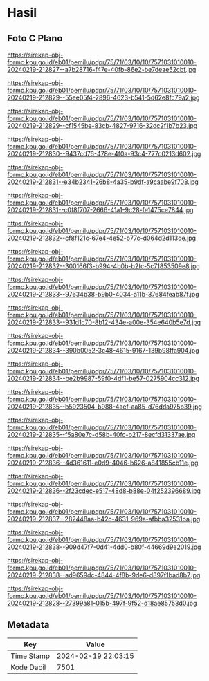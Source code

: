 # Hasil

## Foto C Plano

https://sirekap-obj-formc.kpu.go.id/eb01/pemilu/pdpr/75/71/03/10/10/7571031010010-20240219-212827--a7b28716-f47e-40fb-86e2-be7deae52cbf.jpg

https://sirekap-obj-formc.kpu.go.id/eb01/pemilu/pdpr/75/71/03/10/10/7571031010010-20240219-212829--55ee05f4-2896-4623-b541-5d62e8fc79a2.jpg

https://sirekap-obj-formc.kpu.go.id/eb01/pemilu/pdpr/75/71/03/10/10/7571031010010-20240219-212829--cf1545be-83cb-4827-9716-32dc2f1b7b23.jpg

https://sirekap-obj-formc.kpu.go.id/eb01/pemilu/pdpr/75/71/03/10/10/7571031010010-20240219-212830--9437cd76-478e-4f0a-93c4-777c0213d602.jpg

https://sirekap-obj-formc.kpu.go.id/eb01/pemilu/pdpr/75/71/03/10/10/7571031010010-20240219-212831--e34b2341-26b8-4a35-b9df-a9caabe9f708.jpg

https://sirekap-obj-formc.kpu.go.id/eb01/pemilu/pdpr/75/71/03/10/10/7571031010010-20240219-212831--c0f8f707-2666-41a1-9c28-fe1475ce7844.jpg

https://sirekap-obj-formc.kpu.go.id/eb01/pemilu/pdpr/75/71/03/10/10/7571031010010-20240219-212832--cf8f121c-67e4-4e52-b77c-d064d2d113de.jpg

https://sirekap-obj-formc.kpu.go.id/eb01/pemilu/pdpr/75/71/03/10/10/7571031010010-20240219-212832--300166f3-b994-4b0b-b2fc-5c71853509e8.jpg

https://sirekap-obj-formc.kpu.go.id/eb01/pemilu/pdpr/75/71/03/10/10/7571031010010-20240219-212833--97634b38-b9b0-4034-a11b-37684feab87f.jpg

https://sirekap-obj-formc.kpu.go.id/eb01/pemilu/pdpr/75/71/03/10/10/7571031010010-20240219-212833--931d1c70-8b12-434e-a00e-354e640b5e7d.jpg

https://sirekap-obj-formc.kpu.go.id/eb01/pemilu/pdpr/75/71/03/10/10/7571031010010-20240219-212834--390b0052-3c48-4615-9167-139b98ffa904.jpg

https://sirekap-obj-formc.kpu.go.id/eb01/pemilu/pdpr/75/71/03/10/10/7571031010010-20240219-212834--be2b9987-59f0-4df1-be57-0275904cc312.jpg

https://sirekap-obj-formc.kpu.go.id/eb01/pemilu/pdpr/75/71/03/10/10/7571031010010-20240219-212835--b5923504-b988-4aef-aa85-d76dda975b39.jpg

https://sirekap-obj-formc.kpu.go.id/eb01/pemilu/pdpr/75/71/03/10/10/7571031010010-20240219-212835--f5a80e7c-d58b-40fc-b217-8ecfd31337ae.jpg

https://sirekap-obj-formc.kpu.go.id/eb01/pemilu/pdpr/75/71/03/10/10/7571031010010-20240219-212836--4d361611-e0d9-4046-b626-a841855cb11e.jpg

https://sirekap-obj-formc.kpu.go.id/eb01/pemilu/pdpr/75/71/03/10/10/7571031010010-20240219-212836--2f23cdec-e517-48d8-b88e-04f252396689.jpg

https://sirekap-obj-formc.kpu.go.id/eb01/pemilu/pdpr/75/71/03/10/10/7571031010010-20240219-212837--282448aa-b42c-4631-969a-afbba32531ba.jpg

https://sirekap-obj-formc.kpu.go.id/eb01/pemilu/pdpr/75/71/03/10/10/7571031010010-20240219-212838--909d47f7-0d41-4dd0-b80f-44669d9e2019.jpg

https://sirekap-obj-formc.kpu.go.id/eb01/pemilu/pdpr/75/71/03/10/10/7571031010010-20240219-212838--ad9659dc-4844-4f8b-9de6-d897f1bad8b7.jpg

https://sirekap-obj-formc.kpu.go.id/eb01/pemilu/pdpr/75/71/03/10/10/7571031010010-20240219-212828--27399a81-015b-497f-9f52-d18ae85753d0.jpg


## Metadata

| Key        | Value               |
| ---------- | ------------------- |
| Time Stamp | 2024-02-19 22:03:15 |
| Kode Dapil | 7501                |



